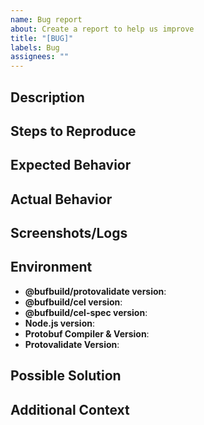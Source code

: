```yaml
---
name: Bug report
about: Create a report to help us improve
title: "[BUG]"
labels: Bug
assignees: ""
---
```


## Description

<!--Provide a clear and concise description of the bug. Be specific and include any relevant information about the issue, such as what you were trying to accomplish, what the expected behavior was, and how the actual behavior differed.-->

## Steps to Reproduce

<!--
1. First step to reproduce the bug
2. Second step to reproduce the bug
3. Third step to reproduce the bug
... additional steps as needed
-->

## Expected Behavior

<!--Describe what you expected to happen when following the steps to reproduce the bug.-->

## Actual Behavior

<!--Describe what actually happened instead of the expected behavior.-->

## Screenshots/Logs

<!--If applicable, add screenshots and/or log files to help explain the bug.-->

## Environment

- **@bufbuild/protovalidate version**: <!--[e.g. 0.1.2]-->
- **@bufbuild/cel version**: <!--[e.g. 0.1.2]-->
- **@bufbuild/cel-spec version**: <!--[e.g. 0.1.2]-->
- **Node.js version**: <!--[e.g. v22.15.0]-->
- **Protobuf Compiler & Version**: <!--[e.g. buf v1.17.0, protoc 3.17.3]-->
- **Protovalidate Version**: <!--[if applicable, e.g., v1.0.2]-->

## Possible Solution

<!--If you have any suggestions on how the bug could be fixed or have identified the source of the problem, please provide your insights here.-->

## Additional Context

<!--Any other information, context, or relevant details that could be helpful for understanding and resolving the bug.-->

<!--Please make sure to provide as much information as possible to help the maintainers diagnose and fix the issue.-->
